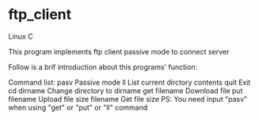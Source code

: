 # ftp_client
Linux C

This program implements ftp client passive mode to connect server

Follow is a brif introduction about this programs' function:

Command list:
	pasv			Passive mode
	ll				List current dirctory contents
	quit			Exit 
	cd dirname		Change directory to dirname
	get filename	Download file
	put filename	Upload file
	size filename	Get file size
	PS: You need input "pasv" when using "get" or "put" or "ll" command

